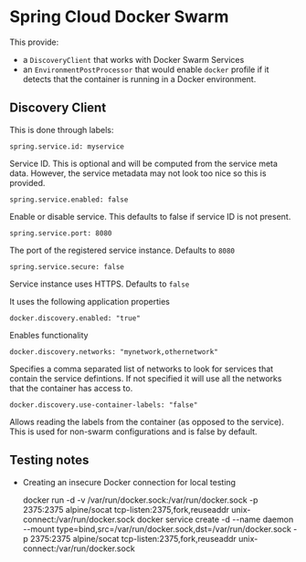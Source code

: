 # Spring Cloud Docker Swarm

This provide:
* a `DiscoveryClient` that works with Docker Swarm Services
* an `EnvironmentPostProcessor` that would enable `docker` profile if it detects that the container is running in a Docker environment.

## Discovery Client

This is done through labels:

    spring.service.id: myservice

Service ID.  This is optional and will be computed from the service meta data.  However, the service metadata may not look too nice so this is provided.

    spring.service.enabled: false

Enable or disable service.  This defaults to false if service ID is not present.

    spring.service.port: 8080

The port of the registered service instance.  Defaults to `8080`

    spring.service.secure: false

Service instance uses HTTPS.  Defaults to `false`

It uses the following application properties

    docker.discovery.enabled: "true"
    
Enables functionality

    docker.discovery.networks: "mynetwork,othernetwork"
    
Specifies a comma separated list of networks to look for services that contain the service defintions.  If not specified it will use all the networks that the container has access to.

    docker.discovery.use-container-labels: "false"
    
Allows reading the labels from the container (as opposed to the service).  This is used for non-swarm configurations and is false by default.

## Testing notes

* Creating an insecure Docker connection for local testing

    docker run -d -v /var/run/docker.sock:/var/run/docker.sock -p 2375:2375 alpine/socat tcp-listen:2375,fork,reuseaddr unix-connect:/var/run/docker.sock 
    docker service create -d --name daemon --mount type=bind,src=/var/run/docker.sock,dst=/var/run/docker.sock -p 2375:2375 alpine/socat tcp-listen:2375,fork,reuseaddr unix-connect:/var/run/docker.sock